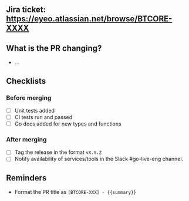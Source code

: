 ## Jira ticket: https://eyeo.atlassian.net/browse/BTCORE-XXXX

## What is the PR changing?
* ...

## Checklists

### Before merging
- [ ] Unit tests added
- [ ] CI tests run and passed
- [ ] Go docs added for new types and functions

### After merging
- [ ] Tag the release in the format `vX.Y.Z`
- [ ] Notify availability of services/tools in the Slack #go-live-eng channel.

## Reminders
* Format the PR title as `[BTCORE-XXX] - {{summary}}`
